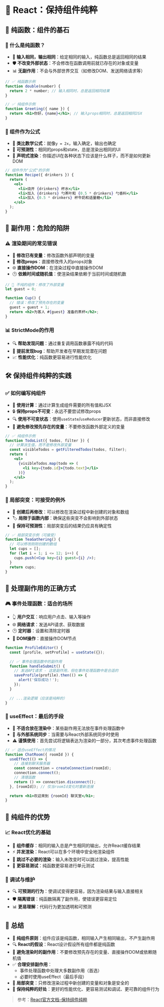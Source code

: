 # 🧪 React：保持组件纯粹

## 🌟 纯函数：组件的基石

### 💎 什么是纯函数？
- 🔄 **输入相同，输出相同**：给定相同的输入，纯函数总是返回相同的结果
- 🛡️ **不改变外部状态**：不会修改在函数调用前就已存在的对象或变量
- 📊 **无副作用**：不会与外部世界交互（如修改DOM、发送网络请求等）

```jsx
// ✅ 纯函数示例
function double(number) {
  return 2 * number; // 输入相同时，总是返回相同结果
}

// ✅ 纯组件示例
function Greeting({ name }) {
  return <h1>你好，{name}</h1>; // 输入props相同时，总是返回相同JSX
}
```

### 🧮 组件作为公式
- 🔢 **类比数学公式**：就像`y = 2x`，输入确定，输出也确定
- 🎯 **可预测性**：相同的props和state，总是渲染出相同的UI
- 🧩 **声明式渲染**：你描述UI在各种状态下应该是什么样子，而不是如何更新DOM

```jsx
// 组件作为"公式"的示例
function Recipe({ drinkers }) {
  return (
    <ol>    
      <li>烧开 {drinkers} 杯水</li>
      <li>加入 {drinkers} 勺茶叶和 {0.5 * drinkers} 勺香料</li>
      <li>加入 {0.5 * drinkers} 杯牛奶和适量糖</li>
    </ol>
  );
}
```

## 🚫 副作用：危险的陷阱

### ⚠️ 渲染期间的常见错误
- 🔄 **修改已有变量**：修改函数外部声明的变量
- 📝 **修改props**：直接修改传入的props对象
- 🌐 **直接操作DOM**：在渲染过程中直接操作DOM
- 🕒 **依赖时间或随机值**：使渲染结果依赖于当前时间或随机数

```jsx
// 🔴 不纯的组件：修改了外部变量
let guest = 0;

function Cup() {
  // 错误：修改了预先存在的变量
  guest = guest + 1;
  return <h2>为客人 #{guest} 准备的茶杯</h2>;
}
```

### 📊 StrictMode的作用
- 🔍 **帮助发现问题**：通过重复调用函数暴露不纯的代码
- 🐞 **提前发现bug**：帮助开发者在早期发现潜在问题
- 📈 **性能优化**：纯函数更容易进行性能优化

## 🛠️ 保持组件纯粹的实践

### ✅ 如何编写纯组件
- 🧠 **使用计算**：通过计算生成组件需要的所有值和JSX
- 🔒 **保持props不可变**：永远不要尝试修改props
- 🔍 **使用不可变状态**：使用`useState`/`useReducer`更新状态，而非直接修改
- 📝 **避免修改预先存在的变量**：不要修改函数外部定义的变量

```jsx
// ✅ 纯组件示例
function TodoList({ todos, filter }) {
  // 计算派生值，而不是修改外部变量
  const visibleTodos = getFilteredTodos(todos, filter);
  return (
    <ul>
      {visibleTodos.map(todo => (
        <li key={todo.id}>{todo.text}</li>
      ))}
    </ul>
  );
}
```

### 🔧 局部突变：可接受的例外
- 🔄 **创建后再修改**：可以修改在渲染过程中新创建的对象和数组
- 🏷️ **局限于函数内部**：确保这些突变不会影响到外部状态
- 🎯 **保持可预测性**：局部突变后的结果仍应具有确定性

```jsx
// ✅ 局部突变示例（可接受）
function TeaGathering() {
  // 可以修改刚刚创建的数组
  let cups = [];
  for (let i = 1; i <= 12; i++) {
    cups.push(<Cup key={i} guest={i} />);
  }
  return cups;
}
```

## 💊 处理副作用的正确方式

### 🎮 事件处理函数：适合的场所
- 👆 **用户交互**：响应用户点击、输入等操作
- 🌐 **网络请求**：发送API请求、获取数据
- 🕒 **定时器**：设置和清除定时器
- 📝 **DOM操作**：直接操作DOM节点

```jsx
function ProfileEditor() {
  const [profile, setProfile] = useState({});
  
  // ✅ 事件处理函数中的副作用
  function handleSubmit() {
    // 发送API请求 - 这是副作用，但在事件处理函数中是合适的
    saveProfile(profile).then(() => {
      alert('保存成功！');
    });
  }
  
  // ...渲染逻辑（应该是纯粹的）
}
```

### 🔄 useEffect：最后的手段
- 🧪 **不适合放在渲染中**：某些副作用无法放在事件处理函数中
- 🔄 **与外部系统同步**：当需要与React外部系统同步时使用
- ⚠️ **谨慎使用**：首先尝试将逻辑表达为渲染的一部分，其次考虑事件处理函数

```jsx
// ✅ 适合useEffect的情况
function ChatRoom({ roomId }) {
  useEffect(() => {
    // 连接到聊天服务器
    const connection = createConnection(roomId);
    connection.connect();
    // 清理函数
    return () => connection.disconnect();
  }, [roomId]); // 仅当roomId变化时重新连接
  
  return <h1>欢迎来到 {roomId} 聊天室</h1>;
}
```

## 🚀 纯组件的优势

### 📈 React优化的基础
- 🔄 **组件缓存**：相同的输入总是产生相同的输出，允许React缓存结果
- ⚡ **并发渲染**：React可以在多个环境中安全地渲染组件
- 🎯 **跳过不必要的渲染**：输入未改变时可以跳过渲染，提高性能
- 🧪 **更容易测试**：纯函数更容易进行单元测试

### 🧠 调试与维护
- 🔍 **可预测的行为**：使调试变得更容易，因为渲染结果与输入直接相关
- 🛡️ **隔离错误**：纯函数隔离了副作用，使错误更容易定位
- 📊 **更易理解**：代码行为更加透明和可预测

## 📝 总结

- 🧪 **纯组件原则**：组件应该是纯函数，相同输入产生相同输出，不产生副作用
- 🔍 **React的假设**：React设计假设所有组件都是纯函数
- 🚫 **避免渲染时的副作用**：不要修改预先存在的变量、直接操作DOM或依赖随机值
- ✅ **合理安排副作用**：
  - 事件处理函数中处理大多数副作用（首选）
  - 必要时使用useEffect（最后手段）
- 🔄 **局部突变**：只修改渲染过程中新创建的变量和对象是安全的
- 🚀 **保持纯粹的好处**：更好的性能优化、更容易测试和调试、更可靠的组件行为

> 参考：[React官方文档-保持组件纯粹](https://zh-hans.react.dev/learn/keeping-components-pure) 